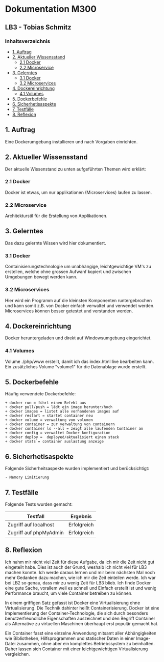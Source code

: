 <h1> Dokumentation M300
<h2> LB3 - Tobias Schmitz


### Inhaltsverzeichnis
- [1. Auftrag](#1-auftrag)
- [2. Aktueller Wissensstand](#2-aktueller-wissensstand)
  - [2.1 Docker](#21-docker)
  - [2.2 Microservice](#22-microservice)
- [3. Gelerntes](#3-gelerntes)
  - [3.1 Docker](#31-docker)
  - [3.2 Microservices](#32-microservices)
- [4. Dockereinrichtung](#4-dockereinrichtung)
  - [4.1 Volumes](#41-volumes)
- [5. Dockerbefehle](#5-dockerbefehle)
- [6. Sicherhetisaspekte](#6-sicherhetisaspekte)
- [7. Testfälle](#7-testf%C3%A4lle)
- [8. Reflexion](#8-reflexion)

## 1. Auftrag
Eine Dockerumgebung installieren und nach Vorgaben einrichten. 

## 2. Aktueller Wissensstand 
Der aktuelle Wissenstand zu unten aufgeführten Themen wird erklärt:

### 2.1 Docker
Docker ist etwas, um nur applikationen (Microservices) laufen zu lassen. 

### 2.2 Microservice
Architekturstil für die Erstellung von Applikationen.

## 3. Gelerntes
Das dazu gelernte Wissen wird hier dokumentiert.

### 3.1 Docker 
Containisierungstechnologie um unabhängige, leichtgewichtige VM's zu erstellen, welche ohne grossen Aufwanf kopiert und zwischen Umgebungen bewegt werden kann. 

### 3.2 Microservices
Hier wird ein Programm auf die kleinsten Komponenten runtergebrochen und kann somit z.B. von Docker einfach verwaltet und verwendet werden. Microservices können besser getestet und verstanden werden.

## 4. Dockereinrichtung
Docker heruntergeladen und direkt auf Windowsumgebung eingerichtet.  

### 4.1 Volumes
Volume ./php/www erstellt, damit ich das index.html live bearbeiten kann. Ein zusätzliches Volume "volume1" für die Datenablage wurde erstellt.


## 5. Dockerbefehle
Häufig verwendete Dockerbefehle:

    + docker run = führt einen Befehl aus
    + docker pull/push = lädt ein image herunter/hoch
    + docker images = listet alle vorhandenen images auf
    + docker restart = startet container neu
    + docker volume = verwaltung von volumen
    + docker container = zur verwaltung von containern
    + docker container ls --all = zeigt alle laufenden Container an
    + docker config = verwaltet Docker konfiguration
    + docker deploy =  deployed/aktualisiert einen stack
    + docker stats = container auslastung anzeige

## 6. Sicherhetisaspekte
Folgende Sicherheitsaspekte wurden implementiert und berücksichtigt: 

    - Memory Limitierung

## 7. Testfälle
Folgende Tests wurden gemacht:

  | Testfall  | Ergebnis |
| ------------- | -------------|
| Zugriff auf localhost  | Erfolgreich
| Zugriff auf phpMyAdmin  | Erfolgreich


## 8. Reflexion
Ich nahm mir nicht viel Zeit für diese Aufgabe, da ich mir die Zeit nicht gut eingeteilt habe. Dies ist auch der Grund, weshalb ich nicht viel für LB3 machen konnte. Ich werde daraus lernen und mir beim nächsten Mal noch mehr Gedanken dazu machen, wie ich mir die Zeit einteilen werde. Ich war bei LB2 so genau, dass mir zu wenig Zeit für LB3 blieb. Ich finde Docker eine gute Sache, vorallem weil es schnell und Einfach erstellt ist und wenig Performance braucht, um viele Container betreiben zu können.

In einem griffigen Satz gefasst ist Docker eine Virtualisierung ohne Virtualisierung. Die Technik dahinter heißt Containerisierung. Docker ist eine Implementierung der Container-Technologie, die sich durch besonders benutzerfreundliche Eigenschaften auszeichnet und den Begriff Container als Alternative zu virtuellen Maschinen überhaupt erst populär gemacht hat.

Ein Container fasst eine einzelne Anwendung mitsamt aller Abhängigkeiten wie Bibliotheken, Hilfsprogrammen und statischer Daten in einer Image-Datei zusammen, ohne aber ein komplettes Betriebssystem zu beinhalten. Daher lassen sich Container mit einer leichtgewichtigen Virtualisierung vergleichen.
